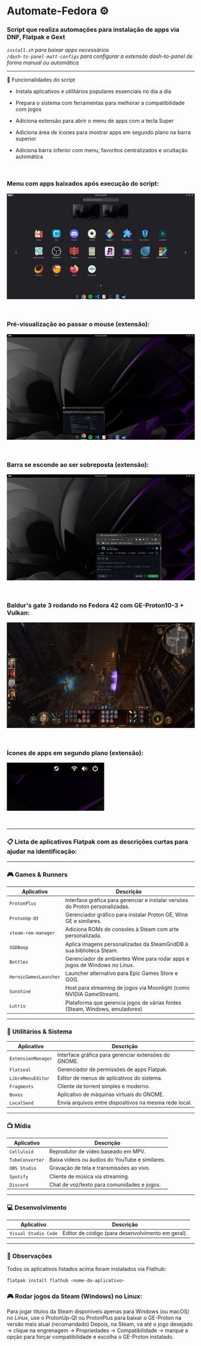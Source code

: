 # Automate-Fedora ⚙️
### Script que realiza automações para instalação de apps via DNF, Flatpak e Gext  

*`install.sh` para baixar apps necessários*  
*`/dash-to-panel-matt-configs` para configurar a extensão dash-to-panel de forma manual ou automática*  

---

🔧 Funcionalidades do script
- Instala aplicativos e utilitários populares essenciais no dia a dia

- Prepara o sistema com ferramentas para melhorar a compatibilidade com jogos

- Adiciona extensão para abrir o menu de apps com a tecla Super

- Adiciona área de ícones para mostrar apps em segundo plano na barra superior

- Adiciona barra inferior com menu, favoritos centralizados e ocultação automática  

<br>

### Menu com apps baixados após execução do script:  
![Menu com apps baixaddos após execução script](img/apps.png)  

<br>

### Pré-visualização ao passar o mouse (extensão):  
![Pré-visualização mínima ao passar o mouse (extensão)](img/mini-preview.png)  

<br>

### Barra se esconde ao ser sobreposta (extensão):  
![Barra se esconde ao ser sobreposta (extensão)](img/sobreposição-barra.png)  

<br>

### Baldur's gate 3 rodando no Fedora 42 com GE-Proton10-3 + Vulkan:  
![Baldur's gate 3 rodando no Fedora 42 com GE-Proton10-3 + Vulkan](img/BD3-Fedora.png)  

<br>

### Ícones de apps em segundo plano (extensão):  
![Ícones de apps em segundo plano (extensão)](img/apps-segundo-plano.png)  

<br>

---

### 📋 Lista de aplicativos Flatpak com as descrições curtas para ajudar na identificação:  

---

### 🎮 Games & Runners

| Aplicativo                    | Descrição                                                                 |
|------------------------------|---------------------------------------------------------------------------|
| `ProtonPlus`                 | Interface gráfica para gerenciar e instalar versões do Proton personalizadas. |
| `ProtonUp-Qt`                | Gerenciador gráfico para instalar Proton GE, Wine GE e similares.         |
| `steam-rom-manager`          | Adiciona ROMs de consoles à Steam com arte personalizada.                  |
| `SGDBoop`                    | Aplica imagens personalizadas da SteamGridDB à sua biblioteca Steam.      |
| `Bottles`                    | Gerenciador de ambientes Wine para rodar apps e jogos de Windows no Linux.|
| `HeroicGamesLauncher`        | Launcher alternativo para Epic Games Store e GOG.                         |
| `Sunshine`                   | Host para streaming de jogos via Moonlight (como NVIDIA GameStream).      |
| `Lutris`                     | Plataforma que gerencia jogos de várias fontes (Steam, Windows, emuladores)|

---

### 🧰 Utilitários & Sistema

| Aplicativo                    | Descrição                                                                 |
|------------------------------|---------------------------------------------------------------------------|
| `ExtensionManager`           | Interface gráfica para gerenciar extensões do GNOME.                      |
| `Flatseal`                   | Gerenciador de permissões de apps Flatpak.                                |
| `LibreMenuEditor`            | Editor de menus de aplicativos do sistema.                                |
| `Fragments`                  | Cliente de torrent simples e moderno.                                     |
| `Boxes`                      | Aplicativo de máquinas virtuais do GNOME.                                 |
| `LocalSend`                  | Envia arquivos entre dispositivos na mesma rede local.                    |

---

### 📺 Mídia

| Aplicativo                    | Descrição                                                                 |
|------------------------------|---------------------------------------------------------------------------|
| `Celluloid`                  | Reprodutor de vídeo baseado em MPV.                                       |
| `TubeConverter`              | Baixa vídeos ou áudios do YouTube e similares.                            |
| `OBS Studio`                 | Gravação de tela e transmissões ao vivo.                                  |
| `Spotify`                    | Cliente de música via streaming.                                          |
| `Discord`                    | Chat de voz/texto para comunidades e jogos.                               |

---

### 💻 Desenvolvimento

| Aplicativo                    | Descrição                                                                 |
|------------------------------|---------------------------------------------------------------------------|
| `Visual Studio Code`         | Editor de código (para desenvolvimento em geral).                         |

---

### 📌 Observações

Todos os aplicativos listados acima foram instalados via Flathub:

```bash
flatpak install flathub <nome-do-aplicativo>
```

### 🎮 Rodar jogos da Steam (Windows) no Linux:
Para jogar títulos da Steam disponíveis apenas para Windows (ou macOS) no Linux, use o ProtonUp-Qt ou ProtonPlus para baixar o GE-Proton na versão mais atual (recomandado)
Depois, na Steam, vá até o jogo desejado → clique na engrenagem → Propriedades → Compatibilidade → marque a opção para forçar compatibilidade e escolha o GE-Proton instalado.


